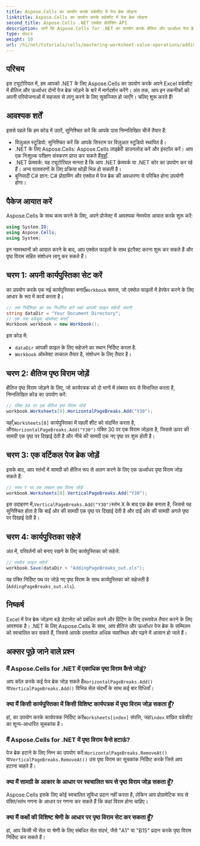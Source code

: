 ```yaml
---
title: Aspose.Cells का उपयोग करके वर्कशीट में पेज ब्रेक जोड़ना
linktitle: Aspose.Cells का उपयोग करके वर्कशीट में पेज ब्रेक जोड़ना
second_title: Aspose.Cells .NET एक्सेल प्रोसेसिंग API
description: जानें कि Aspose.Cells for .NET का उपयोग करके क्षैतिज और ऊर्ध्वाधर पेज ब्रेक को प्रभावी ढंग से जोड़कर अपने एक्सेल वर्कशीट को कैसे बेहतर बनाया जाए। यह व्यापक गाइड आपको आवश्यक सेटअप, कोडिंग चरणों के माध्यम से चलता है।
type: docs
weight: 10
url: /hi/net/tutorials/cells/mastering-worksheet-value-operations/adding-page-breaks/
---
```

## परिचय

इस ट्यूटोरियल में, हम आपको .NET के लिए Aspose.Cells का उपयोग करके अपने Excel वर्कशीट में क्षैतिज और ऊर्ध्वाधर दोनों पेज ब्रेक जोड़ने के बारे में मार्गदर्शन करेंगे। अंत तक, आप इन तकनीकों को अपनी परियोजनाओं में सहजता से लागू करने के लिए सुसज्जित हो जाएँगे। चलिए शुरू करते हैं!

## आवश्यक शर्तें
इससे पहले कि हम कोड में उतरें, सुनिश्चित करें कि आपके पास निम्नलिखित चीजें तैयार हैं:
- विज़ुअल स्टूडियो: सुनिश्चित करें कि आपके सिस्टम पर विज़ुअल स्टूडियो स्थापित है।
-  .NET के लिए Aspose.Cells: Aspose.Cells लाइब्रेरी डाउनलोड करें और इंस्टॉल करें। आप एक निःशुल्क परीक्षण संस्करण प्राप्त कर सकते हैं[यहाँ](https://releases.aspose.com/cells/net/).
- .NET फ्रेमवर्क: यह ट्यूटोरियल मानता है कि आप .NET फ्रेमवर्क या .NET कोर का उपयोग कर रहे हैं। अन्य वातावरणों के लिए प्रक्रिया थोड़ी भिन्न हो सकती है।
- बुनियादी C# ज्ञान: C# प्रोग्रामिंग और एक्सेल में पेज ब्रेक की अवधारणा से परिचित होना उपयोगी होगा।

## पैकेज आयात करें
Aspose.Cells के साथ काम करने के लिए, अपने प्रोजेक्ट में आवश्यक नेमस्पेस आयात करके शुरू करें:

```csharp
using System.IO;
using Aspose.Cells;
using System;
```

इन नामस्थानों को आयात करने के बाद, आप एक्सेल फाइलों के साथ इंटरैक्ट करना शुरू कर सकते हैं और पृष्ठ विराम सहित संशोधन लागू कर सकते हैं।

## चरण 1: अपनी कार्यपुस्तिका सेट करें
 का उपयोग करके एक नई कार्यपुस्तिका बनाएँ`Workbook` क्लास, जो एक्सेल फाइलों में हेरफेर करने के लिए आधार के रूप में कार्य करता है।

```csharp
// उस निर्देशिका का पथ निर्धारित करें जहां आपकी फ़ाइल सहेजी जाएगी
string dataDir = "Your Document Directory";
// एक नया वर्कबुक ऑब्जेक्ट बनाएँ
Workbook workbook = new Workbook();
```
इस कोड में:
- `dataDir` आपकी फ़ाइल के लिए सहेजने का स्थान निर्दिष्ट करता है.
- `Workbook` ऑब्जेक्ट तत्काल तैयार है, संशोधन के लिए तैयार है।

## चरण 2: क्षैतिज पृष्ठ विराम जोड़ें
क्षैतिज पृष्ठ विराम जोड़ने के लिए, जो कार्यपत्रक को दो भागों में लंबवत रूप से विभाजित करता है, निम्नलिखित कोड का उपयोग करें:

```csharp
// पंक्ति 30 पर एक क्षैतिज पृष्ठ विराम जोड़ें
workbook.Worksheets[0].HorizontalPageBreaks.Add("Y30");
```
 यहाँ,`Worksheets[0]` कार्यपुस्तिका में पहली शीट को संदर्भित करता है, और`HorizontalPageBreaks.Add("Y30")` पंक्ति 30 पर एक विराम जोड़ता है, जिससे ऊपर की सामग्री एक पृष्ठ पर दिखाई देती है और नीचे की सामग्री एक नए पृष्ठ पर शुरू होती है।

## चरण 3: एक वर्टिकल पेज ब्रेक जोड़ें
इसके बाद, आप स्तंभों में सामग्री को क्षैतिज रूप से अलग करने के लिए एक ऊर्ध्वाधर पृष्ठ विराम जोड़ सकते हैं:

```csharp
// स्तंभ Y पर एक लंबवत पृष्ठ विराम जोड़ें
workbook.Worksheets[0].VerticalPageBreaks.Add("Y30");
```
 इस उदाहरण में,`VerticalPageBreaks.Add("Y30")`स्तंभ X के बाद एक ब्रेक बनाता है, जिससे यह सुनिश्चित होता है कि बाईं ओर की सामग्री एक पृष्ठ पर दिखाई देती है और दाईं ओर की सामग्री अगले पृष्ठ पर दिखाई देती है।

## चरण 4: कार्यपुस्तिका सहेजें
अंत में, परिवर्तनों को बनाए रखने के लिए कार्यपुस्तिका को सहेजें:

```csharp
// एक्सेल फ़ाइल सहेजें
workbook.Save(dataDir + "AddingPageBreaks_out.xls");
```
यह पंक्ति निर्दिष्ट पथ पर जोड़े गए पृष्ठ विराम के साथ कार्यपुस्तिका को सहेजती है (`AddingPageBreaks_out.xls`).

## निष्कर्ष
Excel में पेज ब्रेक जोड़ना बड़े डेटासेट को प्रबंधित करने और प्रिंटिंग के लिए दस्तावेज़ तैयार करने के लिए आवश्यक है। .NET के लिए Aspose.Cells के साथ, आप क्षैतिज और ऊर्ध्वाधर पेज ब्रेक के सम्मिलन को स्वचालित कर सकते हैं, जिससे आपके दस्तावेज़ अधिक व्यवस्थित और पढ़ने में आसान हो जाते हैं।

## अक्सर पूछे जाने वाले प्रश्न

### मैं Aspose.Cells for .NET में एकाधिक पृष्ठ विराम कैसे जोड़ूं?
 आप कॉल करके कई पेज ब्रेक जोड़ सकते हैं`HorizontalPageBreaks.Add()` या`VerticalPageBreaks.Add()` विभिन्न सेल संदर्भों के साथ कई बार विधियाँ।

### क्या मैं किसी कार्यपुस्तिका में किसी विशिष्ट कार्यपत्रक में पृष्ठ विराम जोड़ सकता हूँ?
 हां, का उपयोग करके कार्यपत्रक निर्दिष्ट करें`Worksheets[index]` संपत्ति, जहां`index` वांछित वर्कशीट का शून्य-आधारित सूचकांक है।

### मैं Aspose.Cells for .NET में पृष्ठ विराम कैसे हटाऊं?
पेज ब्रेक हटाने के लिए निम्न का उपयोग करें:`HorizontalPageBreaks.RemoveAt()` या`VerticalPageBreaks.RemoveAt()` उस पृष्ठ विराम का सूचकांक निर्दिष्ट करके जिसे आप हटाना चाहते हैं।

### क्या मैं सामग्री के आकार के आधार पर स्वचालित रूप से पृष्ठ विराम जोड़ सकता हूँ?
Aspose.Cells इसके लिए कोई स्वचालित सुविधा प्रदान नहीं करता है, लेकिन आप प्रोग्रामेटिक रूप से पंक्ति/स्तंभ गणना के आधार पर गणना कर सकते हैं कि कहां विराम होना चाहिए।

### क्या मैं कक्षों की विशिष्ट श्रेणी के आधार पर पृष्ठ विराम सेट कर सकता हूँ?
हां, आप किसी भी सेल या श्रेणी के लिए संबंधित सेल संदर्भ, जैसे "A1" या "B15" प्रदान करके पृष्ठ विराम निर्दिष्ट कर सकते हैं।